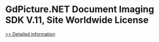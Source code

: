 # GdPicture.NET Document Imaging SDK V.11, Site Worldwide License
[>> Detailed information](https://secure.shareit.com/shareit/product.html?productid=300651033&affiliateid=200057808)